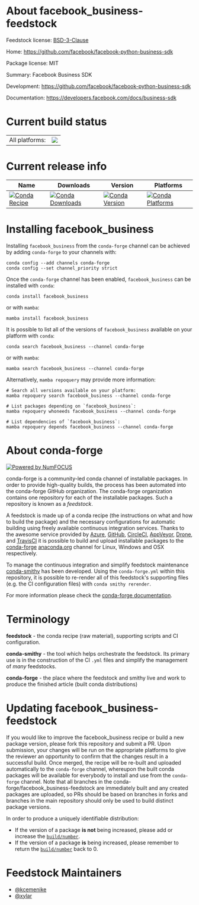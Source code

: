 About facebook_business-feedstock
=================================

Feedstock license: [BSD-3-Clause](https://github.com/conda-forge/facebook_business-feedstock/blob/main/LICENSE.txt)

Home: https://github.com/facebook/facebook-python-business-sdk

Package license: MIT

Summary: Facebook Business SDK

Development: https://github.com/facebook/facebook-python-business-sdk

Documentation: https://developers.facebook.com/docs/business-sdk

Current build status
====================


<table><tr><td>All platforms:</td>
    <td>
      <a href="https://dev.azure.com/conda-forge/feedstock-builds/_build/latest?definitionId=11625&branchName=main">
        <img src="https://dev.azure.com/conda-forge/feedstock-builds/_apis/build/status/facebook_business-feedstock?branchName=main">
      </a>
    </td>
  </tr>
</table>

Current release info
====================

| Name | Downloads | Version | Platforms |
| --- | --- | --- | --- |
| [![Conda Recipe](https://img.shields.io/badge/recipe-facebook__business-green.svg)](https://anaconda.org/conda-forge/facebook_business) | [![Conda Downloads](https://img.shields.io/conda/dn/conda-forge/facebook_business.svg)](https://anaconda.org/conda-forge/facebook_business) | [![Conda Version](https://img.shields.io/conda/vn/conda-forge/facebook_business.svg)](https://anaconda.org/conda-forge/facebook_business) | [![Conda Platforms](https://img.shields.io/conda/pn/conda-forge/facebook_business.svg)](https://anaconda.org/conda-forge/facebook_business) |

Installing facebook_business
============================

Installing `facebook_business` from the `conda-forge` channel can be achieved by adding `conda-forge` to your channels with:

```
conda config --add channels conda-forge
conda config --set channel_priority strict
```

Once the `conda-forge` channel has been enabled, `facebook_business` can be installed with `conda`:

```
conda install facebook_business
```

or with `mamba`:

```
mamba install facebook_business
```

It is possible to list all of the versions of `facebook_business` available on your platform with `conda`:

```
conda search facebook_business --channel conda-forge
```

or with `mamba`:

```
mamba search facebook_business --channel conda-forge
```

Alternatively, `mamba repoquery` may provide more information:

```
# Search all versions available on your platform:
mamba repoquery search facebook_business --channel conda-forge

# List packages depending on `facebook_business`:
mamba repoquery whoneeds facebook_business --channel conda-forge

# List dependencies of `facebook_business`:
mamba repoquery depends facebook_business --channel conda-forge
```


About conda-forge
=================

[![Powered by
NumFOCUS](https://img.shields.io/badge/powered%20by-NumFOCUS-orange.svg?style=flat&colorA=E1523D&colorB=007D8A)](https://numfocus.org)

conda-forge is a community-led conda channel of installable packages.
In order to provide high-quality builds, the process has been automated into the
conda-forge GitHub organization. The conda-forge organization contains one repository
for each of the installable packages. Such a repository is known as a *feedstock*.

A feedstock is made up of a conda recipe (the instructions on what and how to build
the package) and the necessary configurations for automatic building using freely
available continuous integration services. Thanks to the awesome service provided by
[Azure](https://azure.microsoft.com/en-us/services/devops/), [GitHub](https://github.com/),
[CircleCI](https://circleci.com/), [AppVeyor](https://www.appveyor.com/),
[Drone](https://cloud.drone.io/welcome), and [TravisCI](https://travis-ci.com/)
it is possible to build and upload installable packages to the
[conda-forge](https://anaconda.org/conda-forge) [anaconda.org](https://anaconda.org/)
channel for Linux, Windows and OSX respectively.

To manage the continuous integration and simplify feedstock maintenance
[conda-smithy](https://github.com/conda-forge/conda-smithy) has been developed.
Using the ``conda-forge.yml`` within this repository, it is possible to re-render all of
this feedstock's supporting files (e.g. the CI configuration files) with ``conda smithy rerender``.

For more information please check the [conda-forge documentation](https://conda-forge.org/docs/).

Terminology
===========

**feedstock** - the conda recipe (raw material), supporting scripts and CI configuration.

**conda-smithy** - the tool which helps orchestrate the feedstock.
                   Its primary use is in the construction of the CI ``.yml`` files
                   and simplify the management of *many* feedstocks.

**conda-forge** - the place where the feedstock and smithy live and work to
                  produce the finished article (built conda distributions)


Updating facebook_business-feedstock
====================================

If you would like to improve the facebook_business recipe or build a new
package version, please fork this repository and submit a PR. Upon submission,
your changes will be run on the appropriate platforms to give the reviewer an
opportunity to confirm that the changes result in a successful build. Once
merged, the recipe will be re-built and uploaded automatically to the
`conda-forge` channel, whereupon the built conda packages will be available for
everybody to install and use from the `conda-forge` channel.
Note that all branches in the conda-forge/facebook_business-feedstock are
immediately built and any created packages are uploaded, so PRs should be based
on branches in forks and branches in the main repository should only be used to
build distinct package versions.

In order to produce a uniquely identifiable distribution:
 * If the version of a package **is not** being increased, please add or increase
   the [``build/number``](https://docs.conda.io/projects/conda-build/en/latest/resources/define-metadata.html#build-number-and-string).
 * If the version of a package **is** being increased, please remember to return
   the [``build/number``](https://docs.conda.io/projects/conda-build/en/latest/resources/define-metadata.html#build-number-and-string)
   back to 0.

Feedstock Maintainers
=====================

* [@kcemenike](https://github.com/kcemenike/)
* [@xylar](https://github.com/xylar/)

